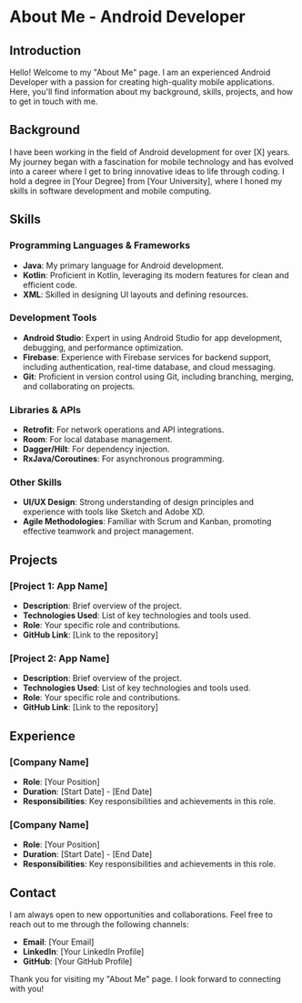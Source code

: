 # About Me - Android Developer

## Introduction

Hello! Welcome to my "About Me" page. I am an experienced Android Developer with a passion for creating high-quality mobile applications. Here, you'll find information about my background, skills, projects, and how to get in touch with me.

## Background

I have been working in the field of Android development for over [X] years. My journey began with a fascination for mobile technology and has evolved into a career where I get to bring innovative ideas to life through coding. I hold a degree in [Your Degree] from [Your University], where I honed my skills in software development and mobile computing.

## Skills

### Programming Languages & Frameworks
- **Java**: My primary language for Android development.
- **Kotlin**: Proficient in Kotlin, leveraging its modern features for clean and efficient code.
- **XML**: Skilled in designing UI layouts and defining resources.

### Development Tools
- **Android Studio**: Expert in using Android Studio for app development, debugging, and performance optimization.
- **Firebase**: Experience with Firebase services for backend support, including authentication, real-time database, and cloud messaging.
- **Git**: Proficient in version control using Git, including branching, merging, and collaborating on projects.

### Libraries & APIs
- **Retrofit**: For network operations and API integrations.
- **Room**: For local database management.
- **Dagger/Hilt**: For dependency injection.
- **RxJava/Coroutines**: For asynchronous programming.

### Other Skills
- **UI/UX Design**: Strong understanding of design principles and experience with tools like Sketch and Adobe XD.
- **Agile Methodologies**: Familiar with Scrum and Kanban, promoting effective teamwork and project management.

## Projects

### [Project 1: App Name]
- **Description**: Brief overview of the project.
- **Technologies Used**: List of key technologies and tools used.
- **Role**: Your specific role and contributions.
- **GitHub Link**: [Link to the repository]

### [Project 2: App Name]
- **Description**: Brief overview of the project.
- **Technologies Used**: List of key technologies and tools used.
- **Role**: Your specific role and contributions.
- **GitHub Link**: [Link to the repository]

## Experience

### [Company Name]
- **Role**: [Your Position]
- **Duration**: [Start Date] - [End Date]
- **Responsibilities**: Key responsibilities and achievements in this role.

### [Company Name]
- **Role**: [Your Position]
- **Duration**: [Start Date] - [End Date]
- **Responsibilities**: Key responsibilities and achievements in this role.

## Contact

I am always open to new opportunities and collaborations. Feel free to reach out to me through the following channels:

- **Email**: [Your Email]
- **LinkedIn**: [Your LinkedIn Profile]
- **GitHub**: [Your GitHub Profile]

Thank you for visiting my "About Me" page. I look forward to connecting with you!
